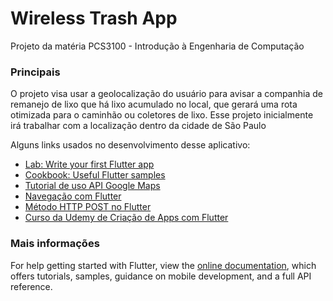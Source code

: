 # Wireless Trash App

Projeto da matéria PCS3100 - Introdução à Engenharia de Computação

### Principais

O projeto visa usar a geolocalização do usuário para avisar a companhia de remanejo de lixo que há lixo acumulado no local, que gerará uma rota otimizada para o caminhão ou coletores de lixo. Esse projeto inicialmente irá trabalhar com a localização dentro da cidade de São Paulo


Alguns links usados no desenvolvimento desse aplicativo:

- [Lab: Write your first Flutter app](https://flutter.dev/docs/get-started/codelab)
- [Cookbook: Useful Flutter samples](https://flutter.dev/docs/cookbook)
- [Tutorial de uso API Google Maps](https://codelabs.developers.google.com/codelabs/google-maps-in-flutter/#0)
- [Navegação com Flutter](https://flutter.dev/docs/cookbook/navigation/navigation-basics)
- [Método HTTP POST no Flutter](https://flutter.dev/docs/cookbook/networking/send-data)
- [Curso da Udemy de Criação de Apps com Flutter](https://www.udemy.com/course/curso-completo-flutter-app-android-ios)


### Mais informações

For help getting started with Flutter, view the
[online documentation](https://flutter.dev/docs), which offers tutorials,
samples, guidance on mobile development, and a full API reference.
